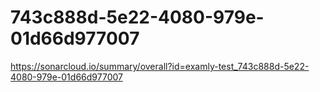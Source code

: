 # 743c888d-5e22-4080-979e-01d66d977007
https://sonarcloud.io/summary/overall?id=examly-test_743c888d-5e22-4080-979e-01d66d977007
